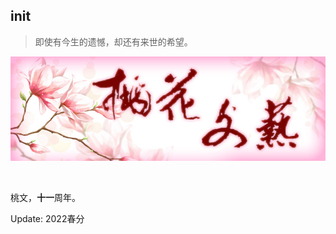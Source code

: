 ## init

> 即使有今生的遗憾，却还有来世的希望。

![](https://github.com/taohuawenyi/init/blob/master/pix/thwy.jpg)

<br>


桃文，**十一**周年。

Update: 2022春分


